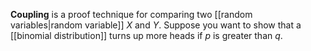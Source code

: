 **Coupling** is a proof technique for comparing two [[random variables|random variable]] $X$ and $Y$. Suppose you want to show that a [[binomial distribution]] turns up more heads if $p$ is greater than $q$.